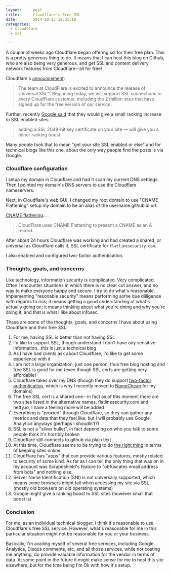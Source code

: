 ```yaml
---
layout:     post
title:      Cloudflare's Free SSL
date:       2014-10-13 12:31:19
categories:
  - cloudflare
  - ssl

---
```


A couple of weeks ago Cloudflare began offering ssl for their free plan. This is a pretty generous thing to do. It means that I can host this blog on Github, who are also being very generous, and get SSL and content delivery network features from Cloudflare--all for free!

<!-- more -->

Cloudflare's [announcement](http://blog.cloudflare.com/introducing-universal-ssl/):

> The team at CloudFlare is excited to announce the release of Universal SSL™. Beginning today, we will support SSL connections to every CloudFlare customer, including the 2 million sites that have signed up for the free version of our service.

Further, recently [Google said](http://googlewebmastercentral.blogspot.ca/2014/08/https-as-ranking-signal.html) that they would give a small ranking increase to SSL enabled sites:

> adding a SSL 2048-bit key certificate on your site — will give you a minor ranking boost.

Many people took that to mean "get your site SSL enabled or else" and for technical blogs like this one, about the only way people find the posts is via Google.

### Cloudflare configuration

I setup my domain in Cloudflare and had it scan my current DNS settings. Then I pointed my domain's DNS servers to use the Cloudflare nameservers.

Next, in Cloudflare's web GUI, I changed my root domain to use "CNAME Flattening" setup my domain to be an alias of the username.github.io url.

[CNAME flattening](https://support.cloudflare.com/hc/en-us/articles/200169056-CNAME-Flattening-RFC-compliant-support-for-CNAME-at-the-root)...

> CloudFlare uses CNAME Flattening to present a CNAME as an A record.

After about 24 hours Cloudflare was working and had created a shared, or universal as Cloudflare calls it, SSL certificate for ```flatlinesecurity.com```.

I also enabled and configured two-factor authentication.

### Thoughts, goals, and concerns

Like technology, information security is complicated. Very complicated. Often I encounter situations in which there is no clear cut answer, and no way to make everyone happy and secure. I try to do what's reasonable. Implementing "resonable security" means performing some due dilligence with regards to risk; it means getting a good understanding of what's actually going on; it means thinking about what you're doing and why you're doing it, and that is what I like about infosec.

These are some of the thoughts, goals, and concerns I have about using Cloudflare and their free SSL:

1. For me, having SSL is better than not having SSL
2. I'd like to support SSL, though understand I don't have any sensitive information...this is just a technical blog
2. As I have had clients ask about Cloudflare, I'd like to get some experience with it
2. I am not a large organization, just one person, thus free blog hosting and free SSL is good for me (even though SSL certs are getting very affordable)
2. Cloudflare takes over my DNS (though they do support [two-factor authentication](http://blog.cloudflare.com/2-factor-authentication-now-available/), which is why I recently moved to [NameCheap](https://www.namecheap.com/) for my domains)
2. The free SSL cert is a shared one--in fact as of this moment there are two sites listed in the alternative names, flatlinesecurity.com and netty.io, I have a feeling more will be added
2. Everything is "proxied" through Cloudflare, so they can gather any metrics and data that they feel like, but I will probably use Google Analytics anyways (perhaps I shoudln't?)
2. SSL is not a "silver bullet", in fact depending on who you talk to some people think it's horribly broken
2. Cloudflare still connects to github via plain text
2. At this time, Cloudflare seems to be trying to do [the right thing](http://krebsonsecurity.com/2014/02/the-new-normal-200-400-gbps-ddos-attacks/) in terms of keeping sites online
2. CloudFlare has "apps" that can provide various features, mostly related to security of some kind. As far as I can tell the only thing that was on in my account was Scrapeshield's feature to "obfuscates email address from bots" and nothing else.
2. Server Name Identification (SNI) is not universally supported, which means some browsers might fail when accessing my site via SSL (mostly old browsers on old operating systems)
2. Google might give a ranking boost to SSL sites (however small that boost is)

### Conclusion

For me, as an individual technical blogger, I think it's reasonable to use Cloudflare's free SSL service. However, what's reasonable for me in this particular situation might not be reasonable for you or your business.

Basically, I'm availing myself of several free services, including Google Analytics, Disqus comments, etc, and all those services, while not costing me anything, do provide valuable information for the vendor in terms of data. At some point in the future it might make sense for me to host this site elsewhere, but for the time being I'm Ok with how it's setup.
